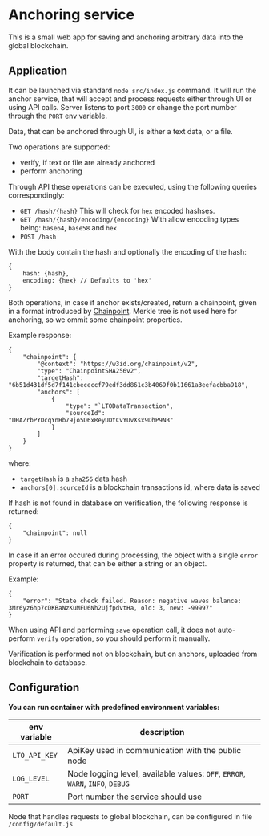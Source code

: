 # Anchoring service

This is a small web app for saving and anchoring arbitrary data into the global blockchain.

## Application

It can be launched via standard `node src/index.js` command. It will run the anchor service, that will accept and process requests either through UI or using API calls. Server listens to port `3000` or change the port number through the `PORT` env variable.

Data, that can be anchored through UI, is either a text data, or a file.

Two operations are supported:

- verify, if text or file are already anchored
- perform anchoring

Through API these operations can be executed, using the following queries correspondingly:

- `GET /hash/{hash}` This will check for `hex` encoded hashses.
- `GET /hash/{hash}/encoding/{encoding}` With allow encoding types being: `base64`, `base58` and `hex`
- `POST /hash`

With the body contain the hash and optionally the encoding of the hash:
```$json
{ 
    hash: {hash},
    encoding: {hex} // Defaults to 'hex'
}
```

Both operations, in case if anchor exists/created, return a chainpoint, given in a format introduced by [Chainpoint](https://chainpoint.org/). Merkle tree is not used here for anchoring, so we ommit some chainpoint properties.

Example response:

    {
        "chainpoint": {
            "@context": "https://w3id.org/chainpoint/v2",
            "type": "ChainpointSHA256v2",
            "targetHash": "6b51d431df5d7f141cbececcf79edf3dd861c3b4069f0b11661a3eefacbba918",
            "anchors": [
                {
                    "type": "`LTODataTransaction",
                    "sourceId": "DHAZrbPYDcqYnHb79jo5D6xReyUDtCvYUvXsx9DhP9NB"
                }
            ]
        }
    }    

where:

- `targetHash` is a `sha256` data hash
- `anchors[0].sourceId` is a blockchain transactions id, where data is saved

If hash is not found in database on verification, the following response is returned:

    {
        "chainpoint": null
    }

In case if an error occured during processing, the object with a single `error` property is returned, that can be either a string or an object.

Example:

    {
        "error": "State check failed. Reason: negative waves balance: 3Mr6yz6hp7cDKBaNzKuMFU6Nh2UjfpdvtHa, old: 3, new: -99997"
    }

When using API and performing `save` operation call, it does not auto-perform `verify` operation, so you should perform it manually.

Verification is performed not on blockchain, but on anchors, uploaded from blockchain to database.

## Configuration


**You can run container with predefined environment variables:**

|env variable   |description|
|---------------|-----------|
|`LTO_API_KEY`  | ApiKey used in communication with the public node|
|`LOG_LEVEL`    | Node logging level, available values: `OFF`, `ERROR`, `WARN`, `INFO`, `DEBUG` |
|`PORT`         | Port number the service should use|


Node that handles requests to global blockchain, can be configured in file `/config/default.js`
